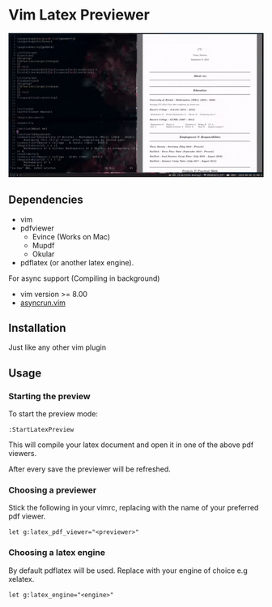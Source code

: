 # Vim Latex Previewer

![alt text](./latex-preview.gif "Preview")


## Dependencies

* vim
* pdfviewer
    * Evince (Works on Mac)
    * Mupdf
    * Okular
* pdflatex (or another latex engine).

For async support (Compiling in background)

* vim version >= 8.00
* [asyncrun.vim](https://github.com/skywind3000/asyncrun.vim)

## Installation

Just like any other vim plugin

## Usage

### Starting the preview

To start the preview mode:
```
:StartLatexPreview
```
This will compile your latex document and open it in one of the above pdf viewers.

After every save the previewer will be refreshed.

### Choosing a previewer

Stick the following in your vimrc, replacing <previewer> with the name of your preferred pdf viewer.

```
let g:latex_pdf_viewer="<previewer>"
```

### Choosing a latex engine

By default pdflatex will be used. Replace <engine> with your engine of choice e.g xelatex.

```
let g:latex_engine="<engine>"
```
